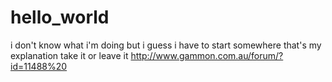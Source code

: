# hello_world
i don't know what i'm doing
but i guess i have to start somewhere
that's my explanation take it or leave it
http://www.gammon.com.au/forum/?id=11488%20
